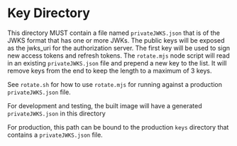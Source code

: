 # Key Directory

This directory MUST contain a file named `privateJWKS.json` that is of the JWKS format that has one or more JWKs. The public keys will be exposed as the jwks_uri for the authorization server. The first key will be used to sign new access tokens and refresh tokens. The `rotate.mjs` node script will read in an existing `privateJWKS.json` file and prepend a new key to the list. It will remove keys from the end to keep the length to a maximum of 3 keys.

See `rotate.sh` for how to use `rotate.mjs` for running against a production `privateJWKS.json` file.

For development and testing, the built image will have a generated `privateJWKS.json` in this directory

For production, this path can be bound to the production `keys` directory that contains a `privateJWKS.json` file. 